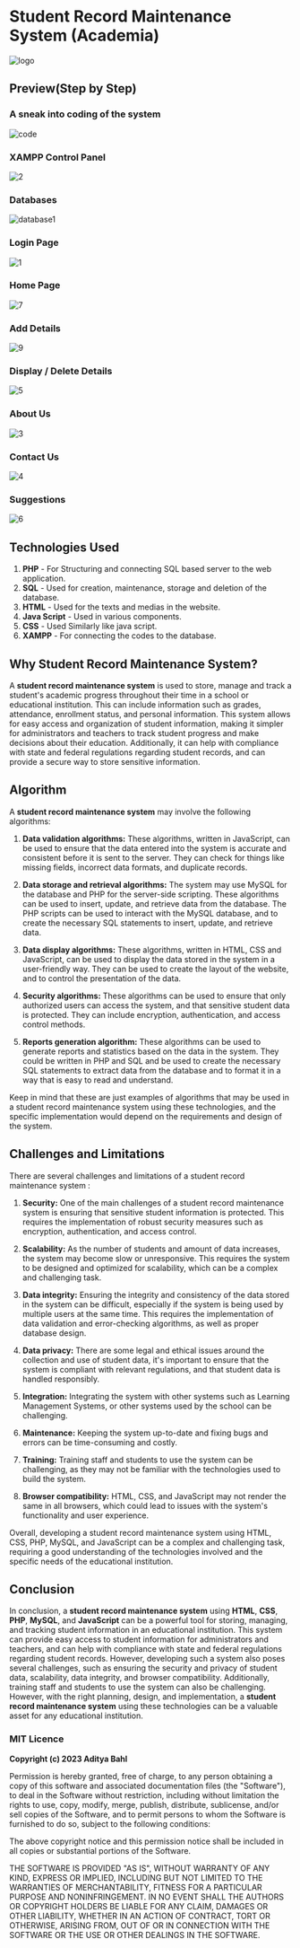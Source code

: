 # Student Record Maintenance System (Academia)

![logo](https://user-images.githubusercontent.com/90335449/213779042-b1617302-c006-4458-b0b1-ae7b43e8e9ea.svg)

## Preview(Step by Step)

### A sneak into coding of the system

![code](https://user-images.githubusercontent.com/90335449/213779138-d996f7ba-f2c6-4ea1-a487-8afb9332b891.png)

### XAMPP Control Panel

![2](https://user-images.githubusercontent.com/90335449/213778310-9da0336a-6b47-4061-8fc4-26cde4a75000.png)

### Databases

![database1](https://user-images.githubusercontent.com/90335449/213779095-0b41f047-a942-4978-8bfc-7ad5765e1d86.png)

### Login Page

![1](https://user-images.githubusercontent.com/90335449/213778370-66a23c8d-bc9e-4eef-b26f-5eff99c3e2b9.png)

### Home Page

![7](https://user-images.githubusercontent.com/90335449/213778507-d2c03fde-5d12-446f-ac9b-e34388a16c49.jpeg)

### Add Details

![9](https://user-images.githubusercontent.com/90335449/213778559-e4139ce0-e054-4d85-95e6-b7a097e4b66a.jpeg)

### Display / Delete Details

![5](https://user-images.githubusercontent.com/90335449/213778611-51aba4aa-bc42-4f88-ae77-2d3b87ea71e5.jpeg)

### About Us

![3](https://user-images.githubusercontent.com/90335449/213778944-b54cb7da-b87b-40e3-9ccf-3f071dbf13ee.jpeg)

### Contact Us

![4](https://user-images.githubusercontent.com/90335449/213778975-2bd40024-fbec-457c-aac2-de428f893f51.jpeg)

### Suggestions

![6](https://user-images.githubusercontent.com/90335449/213778985-9ef1e87f-5fb6-401e-b87e-1fc73423f698.jpeg)

## Technologies Used

1. **PHP** - For Structuring and connecting SQL based server to the web application.
2. **SQL** - Used for creation, maintenance, storage and deletion of the database.
3. **HTML** - Used for the texts and medias in the website.
4. **Java Script** - Used in various components.
5. **CSS** - Used Similarly like java script.
6. **XAMPP** - For connecting the codes to the database.

## Why Student Record Maintenance System?

A **student record maintenance system** is used to store, manage and track a student's academic progress throughout their time in a school or educational institution. This can include information such as grades, attendance, enrollment status, and personal information. This system allows for easy access and organization of student information, making it simpler for administrators and teachers to track student progress and make decisions about their education. Additionally, it can help with compliance with state and federal regulations regarding student records, and can provide a secure way to store sensitive information.

## Algorithm

A **student record maintenance system** may involve the following algorithms:

1. **Data validation algorithms:** These algorithms, written in JavaScript, can be used to ensure that the data entered into the system is accurate and consistent before it is sent to the server. They can check for things like missing fields, incorrect data formats, and duplicate records.

2. **Data storage and retrieval algorithms:** The system may use MySQL for the database and PHP for the server-side scripting. These algorithms can be used to insert, update, and retrieve data from the database. The PHP scripts can be used to interact with the MySQL database, and to create the necessary SQL statements to insert, update, and retrieve data.

3. **Data display algorithms:** These algorithms, written in HTML, CSS and JavaScript, can be used to display the data stored in the system in a user-friendly way. They can be used to create the layout of the website, and to control the presentation of the data.

4. **Security algorithms:** These algorithms can be used to ensure that only authorized users can access the system, and that sensitive student data is protected. They can include encryption, authentication, and access control methods.

5. **Reports generation algorithm:** These algorithms can be used to generate reports and statistics based on the data in the system. They could be written in PHP and SQL and be used to create the necessary SQL statements to extract data from the database and to format it in a way that is easy to read and understand.

Keep in mind that these are just examples of algorithms that may be used in a student record maintenance system using these technologies, and the specific implementation would depend on the requirements and design of the system.

## Challenges and Limitations

There are several challenges and limitations of a student record maintenance system :

1. **Security:** One of the main challenges of a student record maintenance system is ensuring that sensitive student information is protected. This requires the implementation of robust security measures such as encryption, authentication, and access control.

1. **Scalability:** As the number of students and amount of data increases, the system may become slow or unresponsive. This requires the system to be designed and optimized for scalability, which can be a complex and challenging task.

1. **Data integrity:** Ensuring the integrity and consistency of the data stored in the system can be difficult, especially if the system is being used by multiple users at the same time. This requires the implementation of data validation and error-checking algorithms, as well as proper database design.

1. **Data privacy:** There are some legal and ethical issues around the collection and use of student data, it's important to ensure that the system is compliant with relevant regulations, and that student data is handled responsibly.

1. **Integration:** Integrating the system with other systems such as Learning Management Systems, or other systems used by the school can be challenging.

1. **Maintenance:** Keeping the system up-to-date and fixing bugs and errors can be time-consuming and costly.

1. **Training:** Training staff and students to use the system can be challenging, as they may not be familiar with the technologies used to build the system.

1. **Browser compatibility:** HTML, CSS, and JavaScript may not render the same in all browsers, which could lead to issues with the system's functionality and user experience.

Overall, developing a student record maintenance system using HTML, CSS, PHP, MySQL, and JavaScript can be a complex and challenging task, requiring a good understanding of the technologies involved and the specific needs of the educational institution.

## Conclusion

In conclusion, a **student record maintenance system** using **HTML**, **CSS**, **PHP**, **MySQL**, and **JavaScript** can be a powerful tool for storing, managing, and tracking student information in an educational institution. This system can provide easy access to student information for administrators and teachers, and can help with compliance with state and federal regulations regarding student records. However, developing such a system also poses several challenges, such as ensuring the security and privacy of student data, scalability, data integrity, and browser compatibility. Additionally, training staff and students to use the system can also be challenging. However, with the right planning, design, and implementation, a **student record maintenance system** using these technologies can be a valuable asset for any educational institution.

### MIT Licence

**Copyright (c) 2023 Aditya Bahl**

Permission is hereby granted, free of charge, to any person obtaining a copy of this software and associated documentation files (the "Software"), to deal in the Software without restriction, including without limitation the rights to use, copy, modify, merge, publish, distribute, sublicense, and/or sell copies of the Software, and to permit persons to whom the Software is furnished to do so, subject to the following conditions:

The above copyright notice and this permission notice shall be included in all copies or substantial portions of the Software.

THE SOFTWARE IS PROVIDED "AS IS", WITHOUT WARRANTY OF ANY KIND, EXPRESS OR IMPLIED, INCLUDING BUT NOT LIMITED TO THE WARRANTIES OF MERCHANTABILITY, FITNESS FOR A PARTICULAR PURPOSE AND NONINFRINGEMENT. IN NO EVENT SHALL THE AUTHORS OR COPYRIGHT HOLDERS BE LIABLE FOR ANY CLAIM, DAMAGES OR OTHER LIABILITY, WHETHER IN AN ACTION OF CONTRACT, TORT OR OTHERWISE, ARISING FROM, OUT OF OR IN CONNECTION WITH THE SOFTWARE OR THE USE OR OTHER DEALINGS IN THE SOFTWARE.
